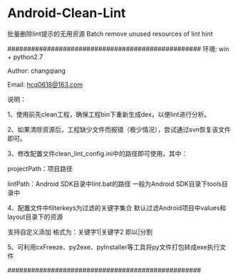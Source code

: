 Android-Clean-Lint
==================

批量删除lint提示的无用资源 Batch remove unused resources of  lint hint 


#################################################
环境: win + python2.7

Author: changqiang

Email: hcq0618@163.com

说明：

1、使用前先clean工程，确保工程bin下重新生成dex，以便lint进行分析。

2、如果清除资源后，工程缺少文件而报错（极少情况），尝试通过svn恢复该文件即可。

3、修改配置文件clean_lint_config.ini中的路径即可使用，其中：

projectPath：项目路径

lintPath：Android SDK目录中lint.bat的路径 一般为Android SDK目录下tools目录中

4、配置文件中filterkeys为过滤的关键字集合 默认过滤Android项目中values和layout目录下的资源

支持自定义添加 格式为：关键字1|关键字2 即以|分割

5、可利用cxFreeze、py2exe、pyInstaller等工具将py文件打包转成exe执行文件

#################################################

